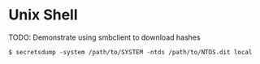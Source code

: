 # Unix Shell

TODO: Demonstrate using smbclient to download hashes

`$ secretsdump -system /path/to/SYSTEM -ntds /path/to/NTDS.dit local`